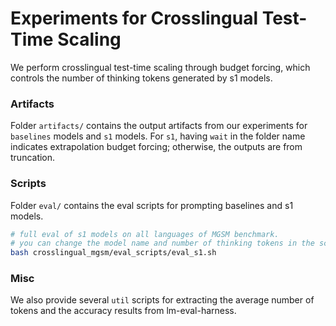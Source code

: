 # Experiments for Crosslingual Test-Time Scaling

We perform crosslingual test-time scaling through budget forcing, which controls the number of thinking tokens generated by s1 models.

### Artifacts
Folder `artifacts/` contains the output artifacts from our experiments for `baselines` models and `s1` models. For `s1`, having `wait` in the folder name indicates extrapolation budget forcing; otherwise, the outputs are from truncation.

### Scripts
Folder `eval/` contains the eval scripts for prompting baselines and s1 models.

```bash
# full eval of s1 models on all languages of MGSM benchmark. 
# you can change the model name and number of thinking tokens in the script.
bash crosslingual_mgsm/eval_scripts/eval_s1.sh
```


### Misc
We also provide several `util` scripts for extracting the average number of tokens and the accuracy results from lm-eval-harness.